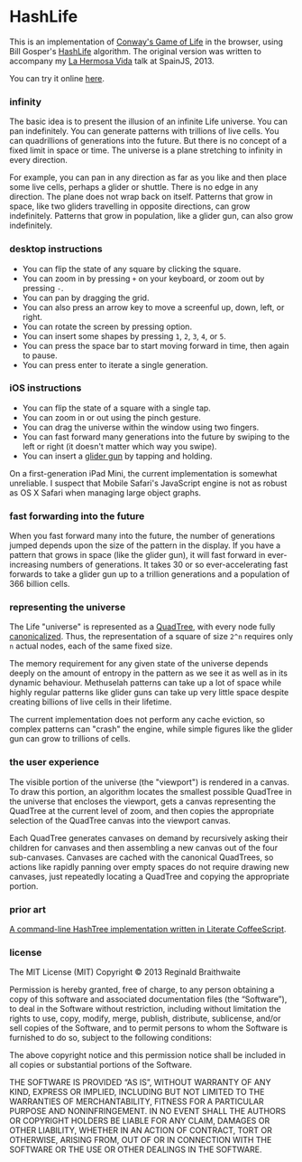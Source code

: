 # HashLife

This is an implementation of [Conway's Game of Life][gol] in the browser, using Bill Gosper's [HashLife] algorithm. The original version was written to accompany my [La Hermosa Vida][lhs] talk at SpainJS, 2013.

You can try it online [here][try].

[gol]: https://en.wikipedia.org/wiki/Conway's_Game_of_Life
[HashLife]: https://en.wikipedia.org/wiki/Hashlife
[lhs]: http://www.haikudeck.com/p/x2kAbNDLL9/la-hermosa-vida

### infinity

The basic idea is to present the illusion of an infinite Life universe. You can pan indefinitely. You can generate patterns with trillions of live cells. You can quadrillions of generations into the future. But there is no concept of a fixed limit in space or time. The universe is a plane stretching to infinity in every direction.

For example, you can pan in any direction as far as you like and then place some live cells, perhaps a glider or shuttle. There is no edge in any direction. The plane does not wrap back on itself. Patterns that grow in space, like two gliders travelling in opposite directions, can grow indefinitely. Patterns that grow in population, like a glider gun, can also grow indefinitely.

### desktop instructions

* You can flip the state of any square by clicking the square.
* You can zoom in by pressing `+` on your keyboard, or zoom out by pressing `-`.
* You can pan by dragging the grid.
* You can also press an arrow key to move a screenful up, down, left, or right.
* You can rotate the screen by pressing option.
* You can insert some shapes by pressing `1`, `2`, `3`, `4`, or `5`.
* You can press the space bar to start moving forward in time, then again to pause.
* You can press enter to iterate a single generation.

### iOS instructions

* You can flip the state of a square with a single tap.
* You can zoom in or out using the pinch gesture.
* You can drag the universe within the window using two fingers.
* You can fast forward many generations into the future by swiping to the left or right (it doesn't matter which way you swipe).
* You can insert a [glider gun][ggg] by tapping and holding.

[ggg]: http://www.conwaylife.com/wiki/index.php?title=Gosper_glider_gun
[try]: http://raganwald.com/hashlife

On a first-generation iPad Mini, the current implementation is somewhat unreliable. I suspect that Mobile Safari's JavaScript engine is not as robust as OS X Safari when managing large object graphs.

### fast forwarding into the future

When you fast forward many into the future, the number of generations jumped depends upon the size of the pattern in the display. If you have a pattern that grows in space (like the glider gun), it will fast forward in ever-increasing numbers of generations. It takes 30 or so ever-accelerating fast forwards to take a glider gun up to a trillion generations and a population of 366 billion cells.

### representing the universe

The Life "universe" is represented as a [QuadTree][qt], with every node fully [canonicalized][canon]. Thus, the representation of a square of size `2^n` requires only `n` actual nodes, each of the same fixed size.

[qt]: https://en.wikipedia.org/wiki/QuadTree
[canon]: https://en.wikipedia.org/wiki/Canonicalization

The memory requirement for any given state of the universe depends deeply on the amount of entropy in the pattern as we see it as well as in its dynamic behaviour. Methuselah patterns can take up a lot of space while highly regular patterns like glider guns can take up very little space despite creating billions of live cells in their lifetime.

The current implementation does not perform any cache eviction, so complex patterns can "crash" the engine, while simple figures like the glider gun can grow to trillions of cells.

### the user experience

The visible portion of the universe (the "viewport") is rendered in a canvas. To draw this portion, an algorithm locates the smallest possible QuadTree in the universe that encloses the viewport, gets a canvas representing the QuadTree at the current level of zoom, and then copies the appropriate selection of the QuadTree canvas into the viewport canvas.

Each QuadTree generates canvases on demand by recursively asking their children for canvases and then assembling a new canvas out of the four sub-canvases. Canvases are cached with the canonical QuadTrees, so actions like rapidly panning over empty spaces do not require drawing new canvases, just repeatedly locating a QuadTree and copying the appropriate portion.

### prior art

[A command-line HashTree implementation written in Literate CoffeeScript][ru].

[SpainJS]: http://spainjs.org
[ru]: http://raganwald.com/hashlife

### license

The MIT License (MIT)
Copyright © 2013 Reginald Braithwaite

Permission is hereby granted, free of charge, to any person obtaining a copy of this software and associated documentation files (the “Software”), to deal in the Software without restriction, including without limitation the rights to use, copy, modify, merge, publish, distribute, sublicense, and/or sell copies of the Software, and to permit persons to whom the Software is furnished to do so, subject to the following conditions:

The above copyright notice and this permission notice shall be included in all copies or substantial portions of the Software.

THE SOFTWARE IS PROVIDED “AS IS”, WITHOUT WARRANTY OF ANY KIND, EXPRESS OR IMPLIED, INCLUDING BUT NOT LIMITED TO THE WARRANTIES OF MERCHANTABILITY, FITNESS FOR A PARTICULAR PURPOSE AND NONINFRINGEMENT. IN NO EVENT SHALL THE AUTHORS OR COPYRIGHT HOLDERS BE LIABLE FOR ANY CLAIM, DAMAGES OR OTHER LIABILITY, WHETHER IN AN ACTION OF CONTRACT, TORT OR OTHERWISE, ARISING FROM, OUT OF OR IN CONNECTION WITH THE SOFTWARE OR THE USE OR OTHER DEALINGS IN THE SOFTWARE.
